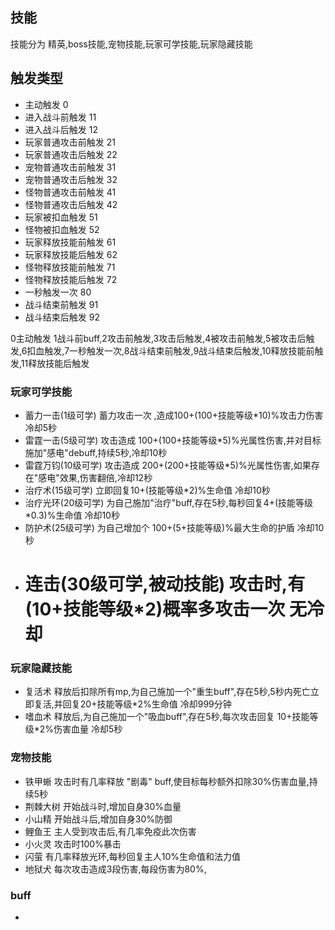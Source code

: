 ## 技能
技能分为  精英,boss技能,宠物技能,玩家可学技能,玩家隐藏技能
## 触发类型
- 主动触发 0
- 进入战斗前触发 11
- 进入战斗后触发 12
- 玩家普通攻击前触发 21
- 玩家普通攻击后触发 22
- 宠物普通攻击前触发 31
- 宠物普通攻击后触发 32
- 怪物普通攻击前触发 41 
- 怪物普通攻击后触发 42 
- 玩家被扣血触发 51
- 怪物被扣血触发 52
- 玩家释放技能前触发 61
- 玩家释放技能后触发 62
- 怪物释放技能前触发 71
- 怪物释放技能后触发 72
- 一秒触发一次 80
- 战斗结束前触发 91
- 战斗结束后触发 92

0主动触发 1战斗前buff,2攻击前触发,3攻击后触发,4被攻击前触发,5被攻击后触发,6扣血触发,7一秒触发一次,8战斗结束前触发,9战斗结束后触发,10释放技能前触发,11释放技能后触发 

### 玩家可学技能
- 蓄力一击(1级可学) 蓄力攻击一次 ,造成100+(100+技能等级*10)%攻击力伤害 冷却5秒
- 雷霆一击(5级可学) 攻击造成 100+(100+技能等级*5)%光属性伤害,并对目标施加"感电"debuff,持续5秒,冷却10秒
- 雷霆万钧(10级可学) 攻击造成 200+(200+技能等级*5)%光属性伤害,如果存在"感电"效果,伤害翻倍,冷却12秒
- 治疗术(15级可学) 立即回复10+(技能等级*2)%生命值 冷却10秒
- 治疗光环(20级可学) 为自己施加"治疗"buff,存在5秒,每秒回复4+(技能等级*0.3)%生命值 冷却10秒
- 防护术(25级可学) 为自己增加个 100+(5+技能等级)%最大生命的护盾 冷却10秒 
- # 连击(30级可学,被动技能) 攻击时,有(10+技能等级*2)概率多攻击一次 无冷却

### 玩家隐藏技能
- 复活术 释放后扣除所有mp,为自己施加一个"重生buff",存在5秒,5秒内死亡立即复活,并回复20+技能等级*2%生命值 冷却999分钟
- 嗜血术 释放后,为自己施加一个"吸血buff",存在5秒,每次攻击回复 10+技能等级*2%伤害血量  冷却5秒


### 宠物技能
- 铁甲蜥  攻击时有几率释放 "剧毒" buff,使目标每秒额外扣除30%伤害血量,持续5秒 
- 荆棘大树 开始战斗时,增加自身30%血量
- 小山精 开始战斗后,增加自身30%防御
- 鲤鱼王 主人受到攻击后,有几率免疫此次伤害
- 小火灵 攻击时100%暴击
- 闪萤 有几率释放光环,每秒回复主人10%生命值和法力值
- 地狱犬 每次攻击造成3段伤害,每段伤害为80%,


### buff
- 
